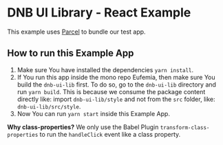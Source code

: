 # DNB UI Library - React Example

This example uses [Parcel](https://parceljs.org) to bundle our test app.

## How to run this Example App

1. Make sure You have installed the dependencies `yarn install`.
1. If You run this app inside the mono repo Eufemia, then make sure You build the `dnb-ui-lib` first. To do so, go to the `dnb-ui-lib` directory and run `yarn build`. This is because we consume the package content directly like: import `dnb-ui-lib/style` and not from the `src` folder, like: `dnb-ui-lib/src/style`.
1. Now You can run `yarn start` inside this Example App.

**Why class-properties?**
We only use the Babel Plugin `transform-class-properties` to run the `handleClick` event like a class property.
